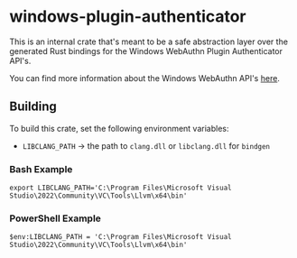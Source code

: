 # windows-plugin-authenticator

This is an internal crate that's meant to be a safe abstraction layer over the generated Rust bindings for the Windows WebAuthn Plugin Authenticator API's.

You can find more information about the Windows WebAuthn API's [here](https://github.com/microsoft/webauthn).

## Building

To build this crate, set the following environment variables:

- `LIBCLANG_PATH` -> the path to `clang.dll` or `libclang.dll` for `bindgen`

### Bash Example

```
export LIBCLANG_PATH='C:\Program Files\Microsoft Visual Studio\2022\Community\VC\Tools\Llvm\x64\bin'
```

### PowerShell Example

```
$env:LIBCLANG_PATH = 'C:\Program Files\Microsoft Visual Studio\2022\Community\VC\Tools\Llvm\x64\bin'
```
